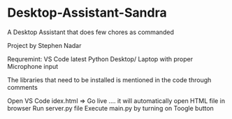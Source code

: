 # Desktop-Assistant-Sandra
A Desktop Assistant that does few chores as commanded

Project by Stephen Nadar

Requremint:
VS Code
latest Python
Desktop/ Laptop with proper Microphone input

The libraries that need to be installed is mentioned in the code through comments

Open VS Code
idex.html => Go live    .... it will automatically open HTML file in browser
Run server.py file
Execute main.py by turning on Toogle button
